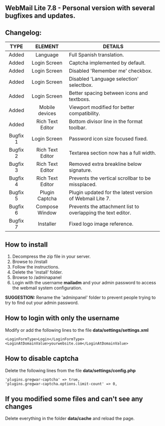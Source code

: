 ## WebMail Lite 7.8 - Personal version with several bugfixes and updates.

## Changelog:

TYPE | ELEMENT | DETAILS
:---: | :---: | --- |
Added | Language | Full Spanish translation.
Added | Login Screen | Captcha implemented by default.
Added | Login Screen | Disabled 'Remember me' checkbox.
Added | Login Screen | Disabled 'Language selection' selectbox.
Added | Login Screen | Better spacing between icons and textboxs.
Added | Mobile devices | Viewport modified for better compatibility.
Added | Rich Text Editor | Bottom divisor line in the format toolbar.
Bugfix 1 | Login Screen | Password icon size focused fixed.
Bugfix 2 | Rich Text Editor | Textarea section now has a full width.
Bugfix 3 | Rich Text Editor | Removed extra breakline below signature.
Bugfix 4 | Rich Text Editor | Prevents the vertical scrollbar to be missplaced.
Bugfix 5 | Plugin Captcha | Plugin updated for the latest version of Webmail Lite 7.
Bugfix 6 | Compose Window | Prevents the attachment list to overlapping the text editor.
Bugfix 7 | Installer | Fixed logo image reference.

## How to install

1) Decompress the zip file in your server.
2) Browse to /install
3) Follow the instructions.
4) Delete the 'install' folder.
5) Browse to /adminapanel
6) Login with the username **mailadm** and your admin password to access the webmail system configuration.

**SUGGESTION:** Rename the 'adminpanel' folder to prevent people trying to try to find out your admin password.

## How to login with only the username

Modify or add the following lines to the file **data/settings/settings.xml**

```
<LoginFormType>Login</LoginFormType>
<LoginAtDomainValue>yourwebsite.com</LoginAtDomainValue>
```

## How to disable captcha

Delete the following lines from the file **data/settings/config.php**

```
'plugins.gregwar-captcha' => true,
'plugins.gregwar-captcha.options.limit-count' => 0,
```

## If you modified some files and can't see any changes

Delete everything in the folder **data/cache** and reload the page.
